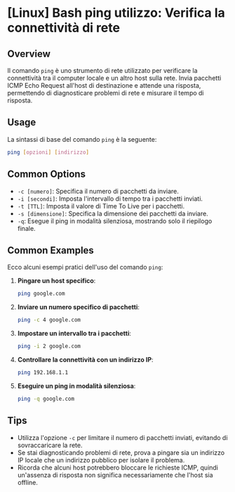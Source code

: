 # [Linux] Bash ping utilizzo: Verifica la connettività di rete

## Overview
Il comando `ping` è uno strumento di rete utilizzato per verificare la connettività tra il computer locale e un altro host sulla rete. Invia pacchetti ICMP Echo Request all'host di destinazione e attende una risposta, permettendo di diagnosticare problemi di rete e misurare il tempo di risposta.

## Usage
La sintassi di base del comando `ping` è la seguente:

```bash
ping [opzioni] [indirizzo]
```

## Common Options
- `-c [numero]`: Specifica il numero di pacchetti da inviare.
- `-i [secondi]`: Imposta l'intervallo di tempo tra i pacchetti inviati.
- `-t [TTL]`: Imposta il valore di Time To Live per i pacchetti.
- `-s [dimensione]`: Specifica la dimensione dei pacchetti da inviare.
- `-q`: Esegue il ping in modalità silenziosa, mostrando solo il riepilogo finale.

## Common Examples
Ecco alcuni esempi pratici dell'uso del comando `ping`:

1. **Pingare un host specifico**:
   ```bash
   ping google.com
   ```

2. **Inviare un numero specifico di pacchetti**:
   ```bash
   ping -c 4 google.com
   ```

3. **Impostare un intervallo tra i pacchetti**:
   ```bash
   ping -i 2 google.com
   ```

4. **Controllare la connettività con un indirizzo IP**:
   ```bash
   ping 192.168.1.1
   ```

5. **Eseguire un ping in modalità silenziosa**:
   ```bash
   ping -q google.com
   ```

## Tips
- Utilizza l'opzione `-c` per limitare il numero di pacchetti inviati, evitando di sovraccaricare la rete.
- Se stai diagnosticando problemi di rete, prova a pingare sia un indirizzo IP locale che un indirizzo pubblico per isolare il problema.
- Ricorda che alcuni host potrebbero bloccare le richieste ICMP, quindi un'assenza di risposta non significa necessariamente che l'host sia offline.